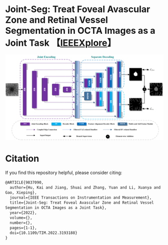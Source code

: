 # Joint-Seg: Treat Foveal Avascular Zone and Retinal Vessel Segmentation in OCTA Images as a Joint Task 【[IEEEXplore](https://ieeexplore.ieee.org/document/9837090)】

![](Joint-Seg.png)

# Citation
If you find this repository helpful, please consider citing:
```
@ARTICLE{9837090,
  author={Hu, Kai and Jiang, Shuai and Zhang, Yuan and Li, Xuanya and Gao, Xieping},
  journal={IEEE Transactions on Instrumentation and Measurement}, 
  title={Joint-Seg: Treat Foveal Avascular Zone and Retinal Vessel Segmentation in OCTA Images as a Joint Task}, 
  year={2022},
  volume={},
  number={},
  pages={1-1},
  doi={10.1109/TIM.2022.3193188}
}
```
